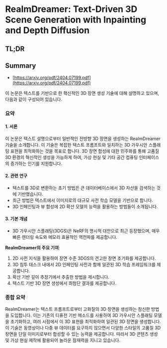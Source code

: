 # RealmDreamer: Text-Driven 3D Scene Generation with Inpainting and Depth Diffusion
## TL;DR
## Summary
- [https://arxiv.org/pdf/2404.07199.pdf](https://arxiv.org/pdf/2404.07199.pdf)

이 논문은 텍스트를 기반으로 한 혁신적인 3D 장면 생성 기술에 대해 설명하고 있으며, 다음과 같이 구성되어 있습니다.

### 요약

#### 1. 서론
이 논문은 텍스트 설명으로부터 일반적인 전방향 3D 장면을 생성하는 RealmDreamer 기술을 소개합니다. 이 기술은 복잡한 텍스트 프롬프트와 일치하는 3D 가우시안 스플래팅 표현을 최적화하는 것을 목표로 합니다. 3D 장면 합성에 대한 민주화를 통해 고품질 3D 환경의 혁신적인 생성을 가능하게 하여, 가상 현실 및 기타 공간 컴퓨팅 인터페이스의 증가하는 인기를 지원합니다.

#### 2. 관련 연구
- 텍스트를 3D로 변환하는 초기 방법은 큰 데이터베이스에서 3D 자산을 검색하는 것에 기반했습니다.
- 최근 방법은 텍스트에서 이미지로의 대규모 사전 학습 모델을 기반으로 합니다. 
- 3D 인페인팅과 뷰 합성에 2D 확산 모델의 능력을 활용하는 방법들이 소개됩니다.

#### 3. 기본 개념
- 3D 가우시안 스플래팅(3DGS)은 NeRF의 명시적 대안으로 최근 등장했으며, 매우 빠른 렌더링 속도와 메모리 효율적인 역전파를 제공합니다.

**RealmDreamer의 주요 기여**:
1. 2D 사전 지식을 활용하여 장면 수준 3DGS의 견고한 장면 초기화를 제공합니다.
2. 3D 침투 태스크 내에서 2D 인페인팅 사전과 함께 일관된 3D 학습 프레임워크를 제공합니다.
3. 확산 기반 깊이 추정기에서 추출한 방법을 제시합니다.
4. 텍스트 기반 3D 장면 생성에서 최첨단 결과를 제공합니다.

### 종합 요약
RealmDreamer는 텍스트 프롬프트로부터 고화질의 3D 장면을 생성하는 참신한 방법을 도입합니다. 이는 기존의 디퓨전 기반 메소드를 사용하여 3D 가우시안 스플래팅 모델을 초기화하고, 여러 시점에서 이 3D 표현을 최적화하여 일관된 3D 장면을 생성합니다. 이 기술은 동영상이나 다중 뷰 데이터를 요구하지 않으면서 다양한 스타일의 고품질 3D 장면을 단일 이미지로부터 합성할 수 있는 능력을 제공합니다. 따라서 3D 콘텐츠 생성 및 가상 현실 제작에 활용되어 놀라운 잠재력을 지니고 있습니다.